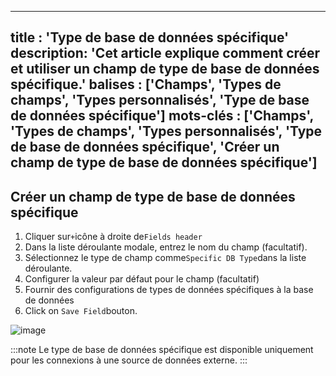 ***

title : 'Type de base de données spécifique'
description: 'Cet article explique comment créer et utiliser un champ de type de base de données spécifique.'
balises : \['Champs', 'Types de champs', 'Types personnalisés', 'Type de base de données spécifique']
mots-clés : \['Champs', 'Types de champs', 'Types personnalisés', 'Type de base de données spécifique', 'Créer un champ de type de base de données spécifique']
---------------------------------------------------------------------------------------------------------------------------------------------------------------

## Créer un champ de type de base de données spécifique

1. Cliquer sur`+`icône à droite de`Fields header`
2. Dans la liste déroulante modale, entrez le nom du champ (facultatif).
3. Sélectionnez le type de champ comme`Specific DB Type`dans la liste déroulante.
4. Configurer la valeur par défaut pour le champ (facultatif)
5. Fournir des configurations de types de données spécifiques à la base de données
6. Click on `Save Field`bouton.

![image](/img/v2/fields/types/specific-db-type.png)

:::note
Le type de base de données spécifique est disponible uniquement pour les connexions à une source de données externe.
:::
